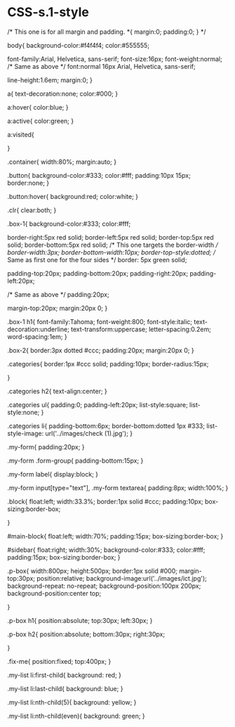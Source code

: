 # CSS-s.1-style

/* This one is for all margin and padding.
*{
margin:0;
padding:0;
}
*/

body{
background-color:#f4f4f4;
color:#555555;

font-family:Arial, Helvetica, sans-serif;
font-size:16px;
font-weight:normal;
/* Same as above */
font:normal 16px Arial, Helvetica, sans-serif;

line-height:1.6em;
margin:0;
}

a{
text-decoration:none;
color:#000;
}

a:hover{
color:blue;
}

a:active{
color:green;
}

a:visited{

}

.container{
width:80%;
margin:auto;
}

.button{
background-color:#333;
color:#fff;
padding:10px 15px;
border:none;
}

.button:hover{
background:red;
color:white;
}

.clr{
clear:both;
}

.box-1{
background-color:#333;
color:#fff;

border-right:5px red solid;
border-left:5px red solid;
border-top:5px red solid;
border-bottom:5px red solid;
/* This one targets the border-width */
border-width:3px;
border-bottom-width:10px;
border-top-style:dotted;
    /* Same as first one for the four sides */
border: 5px green solid;

padding-top:20px;
padding-bottom:20px;
padding-right:20px;
padding-left:20px;

/* Same as above */
padding:20px;

margin-top:20px;
margin:20px 0;
}

.box-1 h1{
font-family:Tahoma;
font-weight:800;
font-style:italic;
text-decoration:underline;
text-transform:uppercase;
letter-spacing:0.2em;
word-spacing:1em;
}

.box-2{
border:3px dotted #ccc;
padding:20px;
margin:20px 0;
}

.categories{
border:1px #ccc solid;
padding:10px;
border-radius:15px;

}

.categories h2{
text-align:center;
}

.categories ul{
padding:0;
padding-left:20px;
list-style:square;
list-style:none;
}

.categories li{
padding-bottom:6px;
border-bottom:dotted 1px #333;
list-style-image: url('../images/check (1).jpg');
}

.my-form{
padding:20px;
}

.my-form .form-group{
padding-bottom:15px;
}

.my-form label{
display:block;
}

.my-form input[type="text"], .my-form textarea{
padding:8px;
width:100%;
}

.block{
float:left;
width:33.3%;
border:1px solid #ccc;
padding:10px;
box-sizing:border-box;

}

#main-block{
float:left;
width:70%;
padding:15px;
box-sizing:border-box; 
}

#sidebar{
float:right;
width:30%;
background-color:#333;
color:#fff;
padding:15px;
box-sizing:border-box; 
}

.p-box{
width:800px;
height:500px;
border:1px solid #000;
margin-top:30px;
position:relative;
background-image:url('../images/ict.jpg');
background-repeat: no-repeat;
background-position:100px 200px;
background-position:center top;


}

.p-box h1{
position:absolute;
top:30px;
left:30px;
}

.p-box h2{
position:absolute;
bottom:30px;
right:30px;

}

.fix-me{
position:fixed;
top:400px;
}

.my-list li:first-child{
background: red;
}

.my-list li:last-child{
background: blue;
}

.my-list li:nth-child(5){
background: yellow;
}

.my-list li:nth-child(even){
background: green;
}
